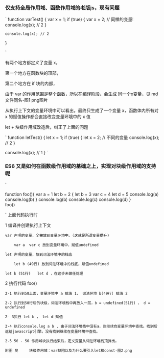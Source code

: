 ### 仅支持全局作用域、函数作用域的老版js，现有问题

`
  function varTest() { 
    var x = 1; 
    if (true) { 
      var x = 2; // 同样的变量! 
      console.log(x); // 2 
    } 
    
    console.log(x); // 2
  }

`

有两个地方都定义了变量 x，

第一个地方在函数块的顶部，

第二个地方在 if 块的内部，

由于 var 的作用范围是整个函数，所以在编译阶段，会生成 同一个x变量，见 md文件同名-图1 png图片

从执行上下文的变量环境中可以看出，最终只生成了一个变量 x，函数体内所有对 x 的赋值操作都会直接改变变量环境中的 x 值



let + 块级作用域改造后，纠正了上面的问题

`
function letTest() { 
  let x = 1; 
  if (true) { 
    let x = 2; // 不同的变量 
    console.log(x); // 2 
  } 
  
  console.log(x); // 1
}
`


### ES6 又是如何在函数级作用域的基础之上，实现对块级作用域的支持呢

`

function foo(){
    var a = 1
    let b = 2
    {
      let b = 3
      var c = 4
      let d = 5
      console.log(a)
      console.log(b)
    }
    console.log(b) 
    console.log(c)
    console.log(d)
}   
foo()

`
上面代码执行时

1 编译并创建执行上下文 

    var 声明的变量，全被放到变量环境中。(这就是所谓变量提升)
    
        var a  var c 放到变量环境中，赋值undefined

    let 声明的变量，放到词法环境中的栈底

        let b (49行) 放到词法环境中的栈底，赋值undefined

    let b (51行)   let d ，在这步未做任处理


2 执行代码 foo()

    2-1 执行到50上面，变量环境中 a 赋值 1， 词法环境 b(49行) 赋值 2

    2-2 执行到50行后的块级，词法环境栈中再放入一层，b = undefined(51行) ， d = undefined

    2- 3执行 let b ， let d 赋值

    2-4 执行console.log a b , 由于词法环境栈中没有a，则继续向变量环境中查找。找到后返给javascript引擎。没有找到继续在变量环境中查找。

    2-5 50 - 56 作用域块执行结束后，定义变量从词法环境栈顶弹出。

    附图 见     块级作用域：var缺陷以及为什么要引入let和const-图2.png    







